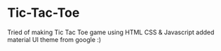 # Tic-Tac-Toe

Tried of making Tic Tac Toe game using HTML CSS & Javascript
added material UI theme from google :)
